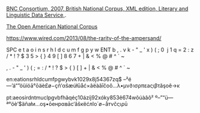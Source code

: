 
[BNC Consortium, 2007, British National Corpus, XML edition, Literary and Linguistic Data Service,](http://hdl.handle.net/20.500.14106/2554). 

[The Open American National Corpus](https://anc.org/)

https://www.wired.com/2013/08/the-rarity-of-the-ampersand/


SPC e t a o i n s r h l d c u m f g p y w ENT b , . v k - " _ ' x ) ( ; 0 &nbsp;j 1 q = 2 : z / * ! ? $ 3 5 > { } 4 9 [ ] 8 6 7  + | & < % @ # ^ ` ~

, . - " _ ' ) ( ; = : / * ! ? $ > { } [ ]  + | & < % @ # ^ ` ~


en:eationsrhldcumfpgwybvk1029x8j54367zq$ –²é—’á“”öüíóā°ōäè£ø−çñ‘αšæúłūåć×âëàãīčοô…λ•μνðาσρπεаςιβτăşоê→κ

pt:aeosirdntmuclpgvbfhãqéç10ázíj92xóky853ê674wõúàâô² º–”“ü—ª°öè’$äñаłи…оş•ōенрαвāс‘ăšкëćлاο´ø−åтνčς​ιρū


